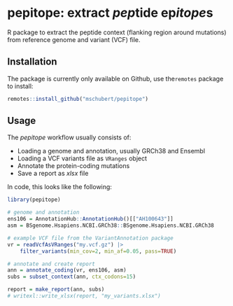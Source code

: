 pepitope: extract *pep*tide ep*itope*s
======================================

R package to extract the peptide context (flanking region around mutations)
from reference genome and variant (VCF) file.



Installation
------------

The package is currently only available on Github, use the`remotes` package to
install:

```r
remotes::install_github("mschubert/pepitope")
```

Usage
-----

The _pepitope_ workflow usually consists of:

* Loading a genome and annotation, usually GRCh38 and Ensembl
* Loading a VCF variants file as `VRanges` object
* Annotate the protein-coding mutations
* Save a report as _xlsx_ file

In code, this looks like the following:

```r
library(pepitope)

# genome and annotation
ens106 = AnnotationHub::AnnotationHub()[["AH100643"]]
asm = BSgenome.Hsapiens.NCBI.GRCh38::BSgenome.Hsapiens.NCBI.GRCh38

# example VCF file from the VariantAnnotation package
vr = readVcfAsVRanges("my.vcf.gz") |>
    filter_variants(min_cov=2, min_af=0.05, pass=TRUE)

# annotate and create report
ann = annotate_coding(vr, ens106, asm)
subs = subset_context(ann, ctx_codons=15)

report = make_report(ann, subs)
# writexl::write_xlsx(report, "my_variants.xlsx")
```

